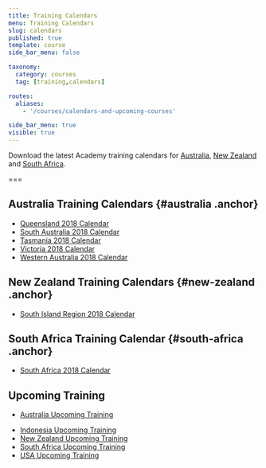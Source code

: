 ```yaml
---
title: Training Calendars
menu: Training Calendars
slug: calendars
published: true
template: course
side_bar_menu: false

taxonomy:
  category: courses
  tag: [training,calendars]

routes:
  aliases:
    - '/courses/calendars-and-upcoming-courses'

side_bar_menu: true
visible: true
---
```


Download the latest Academy training calendars for [Australia](#australia), [New Zealand](#new-zealand) and [South Africa](#south-africa).

===

## Australia Training Calendars {#australia .anchor}

<!-- * [New South Wales 2018 Calendar](/calendars/2018/NSW-Training-Calendar-2018.pdf) -->
* [Queensland 2018 Calendar](/calendars/2018/QLD-Training-Calendar-2018.pdf)
* [South Australia 2018 Calendar](/calendars/2018/SA-Training-Calendar-2018.pdf)
* [Tasmania 2018 Calendar](/calendars/2018/TAS-Training-Calendar-2018.pdf)
* [Victoria 2018 Calendar](/calendars/2018/Vic-Training-Calendar-2018.pdf)
* [Western Australia 2018 Calendar](/calendars/2018/WA-Training-Calendar-2018.pdf)

## New Zealand Training Calendars {#new-zealand .anchor}

<!-- * Check [New Zealand Upcoming Training](http://one.harcourts.co.nz/academy/UpcomingCourses.aspx) -->
<!-- * [Central Region 2018 Calendar](/calendars/2018/NZ-Central-Training-Calendar-2018.pdf) -->
* [South Island Region 2018 Calendar](/calendars/2018/NZ-South-Island-Training-Calendar-2018.pdf)
<!-- * [Northern Region 2018 Calendar](/calendars/2018/NZ-Northern-Training-Calendar-2018.pdf) -->
<!-- * [Wellington Region 2018 Calendar](/calendars/2018/NZ-Wellington-Training-Calendar-2018.pdf) -->

## South Africa Training Calendar {#south-africa .anchor}

* [South Africa 2018 Calendar](/calendars/2018/ZA-Training-Calendar-2018.pdf)

<!-- 
## USA Training Calendar { #usa .anchor}
* [USA 2018 Calendar](/calendars/2018/USA-Training-Calendar-2018.pdf)
-->

## Upcoming Training

* [Australia Upcoming Training](http://one.harcourts.com.au/academy/UpcomingCourses.aspx)
<!-- * [China Upcoming Training](http://one.harcourts.cn/academy/UpcomingCourses.aspx) -->
* [Indonesia Upcoming Training](http://one.harcourts.co.id/academy/UpcomingCourses.aspx)
* [New Zealand Upcoming Training](http://one.harcourts.co.nz/academy/UpcomingCourses.aspx)
* [South Africa Upcoming Training](http://one.harcourts.co.za/academy/UpcomingCourses.aspx)
* [USA Upcoming Training](http://one.harcourtsusa.com/academy/UpcomingCourses.aspx)
